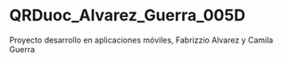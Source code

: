 # QRDuoc_Alvarez_Guerra_005D
Proyecto desarrollo en aplicaciones móviles, Fabrizzio Alvarez y Camila Guerra
